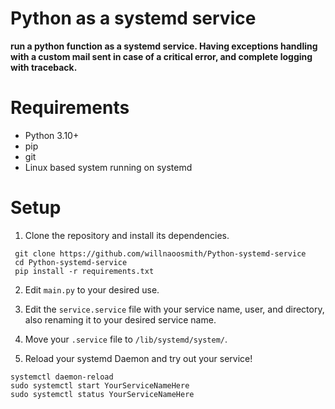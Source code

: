 # Python as a systemd service

**run a python function as a systemd service. Having exceptions handling with a custom mail sent in case of a critical error, and complete logging with traceback.**

# Requirements
- Python 3.10+
- pip
- git
- Linux based system running on systemd

# Setup
1. Clone the repository and install its dependencies.
```
 git clone https://github.com/willnaoosmith/Python-systemd-service
 cd Python-systemd-service
 pip install -r requirements.txt
```

2. Edit `main.py` to your desired use.

3. Edit the `service.service` file with your service name, user, and directory, also renaming it to your desired service name.

4. Move your `.service` file to `/lib/systemd/system/`.

5. Reload your systemd Daemon and try out your service!
```
systemctl daemon-reload
sudo systemctl start YourServiceNameHere
sudo systemctl status YourServiceNameHere
```
